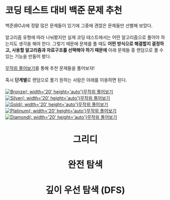 <script>

// 그리디 알고리즘
var greedy_data = [
  ['순번', '문제 번호', '문제 이름', '난이도', '풀이 링크'],
  ['', '1343', '폴리오미노', '6', ''],
  ['', '14916', '거스름돈', '6', ''],
  ['', '2217', '로프', '7', ''],
  ['', '13305', '주유소', '7', ''],
  ['', '1758', '알바생 강호', '7', ''],
  ['', '11508', '2+1 세일', '7', ''],
  ['', '11399', 'ATM', '7', ''],
  ['', '11047', '동전 0', '7', ''],
  ['', '20115', '에너지 드링크', '8', ''],
  ['', '20300', '서강근육맨', '8', ''],
  ['', '1541', '잃어버린 괄호', '9', ''],
  ['', '20365', '블로그2', '9', ''],
  ['', '16953', 'A → B', '9', ''],
  ['', '21314', '민겸 수', '9', ''],
  ['', '1080', '꿀 따기', '10', ''],
  ['', '1931', '회의실 배정', '10', ''],
  ['', '21758', '행렬', '10', ''],
  ['', '11000', '강의실 배정', '11', ''],
  ['', '13164', '행복 유치원', '11', ''],
  ['', '19598', '최소 회의실 개수', '11', ''],
  ['', '2212', '센서', '11', ''],
  ['', '1092', '배', '11', ''],
  ['', '2141', '우체국', '12', ''],
  ['', '13975', '파일 합치기 3', '12', ''],
  ['', '1715', '카드 정렬하기', '12', ''],
  ['', '2285', '우체국', '12', ''],
  ['', '2812', '크게 만들기', '13', ''],
  ['', '8980', '택배', '14', ''],
];

var bruteforce_data = [
  ['순번', '문제 번호', '문제 이름', '난이도', '풀이 링크'],
  ['', '2231', '분해합', '4', ''],
  ['', '2309', '일곱 난쟁이', '5', ''],
  ['', '10448', '유레카 이론', '5', ''],
  ['', '1018', '체스판 다시 칠하기', '7', ''],
  ['', '3085', '사탕 게임', '8', ''],
  ['', '2503', '숫자 야구', '8', ''],
  ['', '1912', '연속합', '9', ''],
  ['', '1182', '부분수열의 합', '9', ''],
];

var dfs_data = [
  ['순번', '문제 번호', '문제 이름', '난이도', '풀이 링크'],
  ['', '1012', '유기농 배추', '9', ''],
  ['', '11724', '연결 요소의 개수', '9', ''],
  ['', '10552', 'DOM', '9', ''],
  ['', '11403', '경로 찾기', '10', ''],
  ['', '2468', '안전 영역', '10', ''],
  ['', '1743', '음식물 피하기', '10', ''],
  ['', '2667', '단지번호붙이기', '10', ''],
  ['', '2583', '영역 구하기', '10', ''],
  ['', '10026', '적록색약', '11', ''],
  ['', '9466', '텀 프로젝트', '13', ''],
  ['', '10265', 'MT', '17', ''],
];

var data = [];
data[0] = greedy_data;
data[1] = bruteforce_data;
data[2] = dfs_data;

window.onload = function(){
  var greedy = document.getElementById ('greedy');
  var dfs = document.getElementById ('dfs');

  var name = [];
  name[0] = greedy;
  name[1] = bruteforce;
  name[2] = dfs;

  for (var n=0; n<data.length; n++){
    var table = document.createElement('table');

    name[n].appendChild(table);

    // 테이블 헤드
    var thead = document.createElement('thead');
    table.appendChild(thead);

    var tr = document.createElement('tr');
    thead.appendChild(tr);

    for (var i=0; i<data[n][0].length; i++){
        var th = document.createElement('th');
        tr.appendChild(th);
        th.innerHTML = data[n][0][i];
    }

    //테이블 바디
    var tbody = document.createElement('tbody');
    table.appendChild(tbody);

    for (var i=1; i<data[n].length; i++){
        var tr = document.createElement('tr');
        tbody.appendChild(tr);

        var num = `${i}`;
        if(num.length <= 1){
          num = `0${i}`
        }
        var td = document.createElement('td');
        tr.appendChild(td);
        td.innerHTML = num;

        var url = `<a href="https://www.acmicpc.net/problem/${data[n][i][1]}" target="_blank" rel="noopener noreferrer">`;
        url += `${data[n][i][1]}`;
        url += '</a>';
        var td = document.createElement('td');
        tr.appendChild(td);
        td.innerHTML = url;


        var url = `<a href="https://www.acmicpc.net/problem/${data[n][i][1]}" target="_blank" rel="noopener noreferrer">`;
        url += `${data[n][i][2]}`;
        url += '</a>';
        var td = document.createElement('td');
        tr.appendChild(td);
        td.innerHTML = url;

        var url = `<img height="25px" width="25px" src="https://static.solved.ac/tier_small/${data[n][i][3]}.svg">`
        var td = document.createElement('td');
        tr.appendChild(td);
        td.innerHTML = url;

        var td = document.createElement('td');
        tr.appendChild(td);
        td.innerHTML = `${data[n][i][4]}`;

        if(data[n][i][3] <= 5){
          randomlinks_bronze.push(`${data[n][i][1]}`);
        }else if (data[n][i][3] <= 10) {
          randomlinks_silver.push(`${data[n][i][1]}`);
        } else if (data[n][i][3] <= 15) {
          randomlinks_gold.push(`${data[n][i][1]}`);
        } else if (data[n][i][3] <= 20) {
          randomlinks_platinum.push(`${data[n][i][1]}`);
        } else if (data[n][i][3] <= 25) {
          randomlinks_diamond.push(`${data[n][i][1]}`);
        }
        randomlinks_all.push(`${data[n][i][1]}`);
    }
  }
}

// 깊이 우선 탐색 알고리즘
  var randomlinks_all=new Array()
  var randomlinks_bronze=new Array()
  var randomlinks_silver=new Array()
  var randomlinks_gold=new Array()
  var randomlinks_platinum=new Array()
  var randomlinks_diamond=new Array()

  function randomlink_all(){
    window.open('about:_blank').window.location= 'https://www.acmicpc.net/problem/' + randomlinks_all[Math.floor(Math.random()*randomlinks_all.length)]
  }
  function randomlink_bronze(){
    window.open('about:_blank').window.location= 'https://www.acmicpc.net/problem/' + randomlinks_bronze[Math.floor(Math.random()*randomlinks_bronze.length)]
  }
  function randomlink_silver(){
    window.open('about:_blank').window.location= 'https://www.acmicpc.net/problem/' + randomlinks_silver[Math.floor(Math.random()*randomlinks_silver.length)]
  }
  function randomlink_gold(){
    window.open('about:_blank').window.location= 'https://www.acmicpc.net/problem/' + randomlinks_gold[Math.floor(Math.random()*randomlinks_gold.length)]
  }
  function randomlink_platinum(){
    window.open('about:_blank').window.location= 'https://www.acmicpc.net/problem/' + randomlinks_platinum[Math.floor(Math.random()*randomlinks_platinum.length)]
  }
  function randomlink_diamond(){
    window.open('about:_blank').window.location= 'https://www.acmicpc.net/problem/' + randomlinks_diamond[Math.floor(Math.random()*randomlinks_diamond.length)]
  }


</script>

# 코딩 테스트 대비 백준 문제 추천

백준(BOJ)에 정말 많은 문제들이 있기에 그중에 괜찮은 문제들만 선별해 보았다.  
<br/>
알고리즘 유형에 따라 나눠봤지만 실제 코딩 테스트에서는 어떤 알고리즘으로 풀어야 하는지도 생각을 해야 한다. 그렇기 때문에 문제를 풀 때도 **어떤 방식으로 해결할지 결정하고, 사용할 알고리즘과 자료구조를 선택해야 하기 때문에** 아래 문제들 중 랜덤으로 풀 수 있는 기능을 만들어 봤다.  
<br/>
<a href="javascript:randomlink_all()">무작위 풀어보기</a>를 통해 추천 문제들을 풀어보자!  
<br/>
혹시 **단계별**로 랜덤으로 풀기 원하는 사람은 아래를 이용하면 된다.  
<br/>
<a href="javascript:randomlink_bronze()">![Bronze](https://static.solved.ac/tier_small/1.svg){: width='20' height='auto'}무작위 풀어보기</a>  
<a href="javascript:randomlink_silver()">![Silver](https://static.solved.ac/tier_small/7.svg){: width='20' height='auto'}무작위 풀어보기</a>  
<a href="javascript:randomlink_gold()">![Gold](https://static.solved.ac/tier_small/13.svg){: width='20' height='auto'}무작위 풀어보기</a>  
<a href="javascript:randomlink_platinum()">![Platinum](https://static.solved.ac/tier_small/19.svg){: width='20' height='auto'}무작위 풀어보기</a>  
<a href="javascript:randomlink_diamond()">![Diamond](https://static.solved.ac/tier_small/25.svg){: width='20' height='auto'}무작위 풀어보기</a>  

# <center>그리디</center>

<div id='greedy'>
  <style>
    table { margin-bottom: 5em }
    tr, td, th { width: 1%;  font-size:1em; }
    td, th { text-align: center }
  </style>
</div>

# <center>완전 탐색</center>

<div id='bruteforce'>
  <style>
    table { margin-bottom: 5em }
    tr, td, th { width: 1%;  font-size:1em; }
    td, th { text-align: center }
  </style>
</div>

# <center>깊이 우선 탐색 (DFS)</center>

<div id='dfs'>
  <style>
    table { margin-bottom: 5em }
    tr, td, th { width: 1%;  font-size:1em; }
    td, th { text-align: center }
  </style>
</div>
